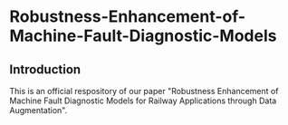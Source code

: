 # Robustness-Enhancement-of-Machine-Fault-Diagnostic-Models
## Introduction
This is an official respository of our paper "Robustness Enhancement of Machine Fault Diagnostic Models for Railway
Applications through Data Augmentation".
